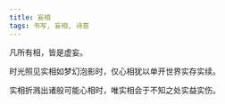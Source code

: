 ```yaml
---
title: 妄相
tags: 书写, 妄相, 诗意
---
```


凡所有相，皆是虚妄。

时光照见实相如梦幻泡影时，仅心相犹以单开世界实存实续。

实相折溅出诸般可能心相时，唯实相会于不知之处实益实伤。
